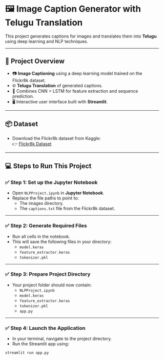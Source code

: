 # 🖼️ Image Caption Generator with Telugu Translation

This project generates captions for images and translates them into **Telugu** using deep learning and NLP techniques.

---

## 🚀 Project Overview

- 📷 **Image Captioning** using a deep learning model trained on the Flickr8k dataset.
- 🌐 **Telugu Translation** of generated captions.
- 🧠 Combines CNN + LSTM for feature extraction and sequence prediction.
- 🖥️ Interactive user interface built with **Streamlit**.

---

## 📦 Dataset

- Download the Flickr8k dataset from Kaggle:  
  👉 [Flickr8k Dataset](https://www.kaggle.com/datasets/adityajn105/flickr8k)

---

## 💻 Steps to Run This Project

### ✅ Step 1: Set up the Jupyter Notebook
- Open `NLPProject.ipynb` in **Jupyter Notebook**.
- Replace the file paths to point to:
  - The images directory.
  - The `captions.txt` file from the Flickr8k dataset.

---

### ✅ Step 2: Generate Required Files
- Run all cells in the notebook.
- This will save the following files in your directory:
  - `model.keras`
  - `feature_extractor.keras`
  - `tokenizer.pkl`

---

### ✅ Step 3: Prepare Project Directory
- Your project folder should now contain:
  - `NLPProject.ipynb`
  - `model.keras`
  - `feature_extractor.keras`
  - `tokenizer.pkl`
  - `app.py`

---

### ✅ Step 4: Launch the Application
- In your terminal, navigate to the project directory.
- Run the Streamlit app using:

```bash
streamlit run app.py
